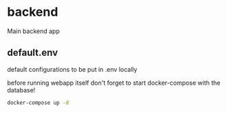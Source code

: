 # backend

Main backend app

## default.env

default configurations to be put in .env locally

before running webapp itself don't forget to start docker-compose with the database!

```bash
docker-compose up -d
```
